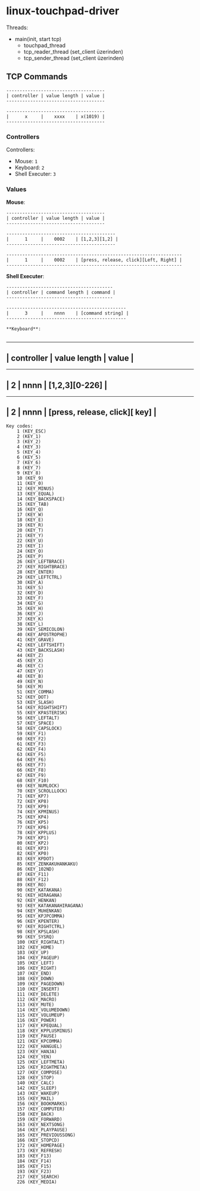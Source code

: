 # linux-touchpad-driver

Threads:
- main(init, start tcp)
   - touchpad_thread
   - tcp_reader_thread (set_client üzerinden)
   - tcp_sender_thread (set_client üzerinden)

## TCP Commands

```
-------------------------------------
| controller | value length | value |
-------------------------------------

-------------------------------------
|      x     |    xxxx    | x(1019) |
-------------------------------------

```

### Controllers

Controllers:
 - Mouse: `1`
 - Keyboard: `2`
 - Shell Executer: `3`

### Values

**Mouse**:

```
-------------------------------------
| controller | value length | value |
-------------------------------------

-----------------------------------------
|      1     |    0002    | [1,2,3][1,2] |
-----------------------------------------

------------------------------------------------------------------
|      1     |    0002    | [press, release, click][Left, Right] |
------------------------------------------------------------------
```

**Shell Executer**:

```
----------------------------------------
| controller | command length | command |
----------------------------------------

---------------------------------------------
|      3     |    nnnn    | [command string] |
---------------------------------------------

**Keyboard**:


```
-------------------------------------
| controller | value length | value |
-------------------------------------

-------------------------------------------
|      2     |    nnnn    | [1,2,3][0-226] |
-------------------------------------------

-----------------------------------------------------------
|      2     |    nnnn    | [press, release, click][ key] |
-----------------------------------------------------------
```
Key codes:
    1 (KEY_ESC)
    2 (KEY_1)
    3 (KEY_2)
    4 (KEY_3)
    5 (KEY_4)
    6 (KEY_5)
    7 (KEY_6)
    8 (KEY_7)
    9 (KEY_8)
    10 (KEY_9)
    11 (KEY_0)
    12 (KEY_MINUS)
    13 (KEY_EQUAL)
    14 (KEY_BACKSPACE)
    15 (KEY_TAB)
    16 (KEY_Q)
    17 (KEY_W)
    18 (KEY_E)
    19 (KEY_R)
    20 (KEY_T)
    21 (KEY_Y)
    22 (KEY_U)
    23 (KEY_I)
    24 (KEY_O)
    25 (KEY_P)
    26 (KEY_LEFTBRACE)
    27 (KEY_RIGHTBRACE)
    28 (KEY_ENTER)
    29 (KEY_LEFTCTRL)
    30 (KEY_A)
    31 (KEY_S)
    32 (KEY_D)
    33 (KEY_F)
    34 (KEY_G)
    35 (KEY_H)
    36 (KEY_J)
    37 (KEY_K)
    38 (KEY_L)
    39 (KEY_SEMICOLON)
    40 (KEY_APOSTROPHE)
    41 (KEY_GRAVE)
    42 (KEY_LEFTSHIFT)
    43 (KEY_BACKSLASH)
    44 (KEY_Z)
    45 (KEY_X)
    46 (KEY_C)
    47 (KEY_V)
    48 (KEY_B)
    49 (KEY_N)
    50 (KEY_M)
    51 (KEY_COMMA)
    52 (KEY_DOT)
    53 (KEY_SLASH)
    54 (KEY_RIGHTSHIFT)
    55 (KEY_KPASTERISK)
    56 (KEY_LEFTALT)
    57 (KEY_SPACE)
    58 (KEY_CAPSLOCK)
    59 (KEY_F1)
    60 (KEY_F2)
    61 (KEY_F3)
    62 (KEY_F4)
    63 (KEY_F5)
    64 (KEY_F6)
    65 (KEY_F7)
    66 (KEY_F8)
    67 (KEY_F9)
    68 (KEY_F10)
    69 (KEY_NUMLOCK)
    70 (KEY_SCROLLLOCK)
    71 (KEY_KP7)
    72 (KEY_KP8)
    73 (KEY_KP9)
    74 (KEY_KPMINUS)
    75 (KEY_KP4)
    76 (KEY_KP5)
    77 (KEY_KP6)
    78 (KEY_KPPLUS)
    79 (KEY_KP1)
    80 (KEY_KP2)
    81 (KEY_KP3)
    82 (KEY_KP0)
    83 (KEY_KPDOT)
    85 (KEY_ZENKAKUHANKAKU)
    86 (KEY_102ND)
    87 (KEY_F11)
    88 (KEY_F12)
    89 (KEY_RO)
    90 (KEY_KATAKANA)
    91 (KEY_HIRAGANA)
    92 (KEY_HENKAN)
    93 (KEY_KATAKANAHIRAGANA)
    94 (KEY_MUHENKAN)
    95 (KEY_KPJPCOMMA)
    96 (KEY_KPENTER)
    97 (KEY_RIGHTCTRL)
    98 (KEY_KPSLASH)
    99 (KEY_SYSRQ)
    100 (KEY_RIGHTALT)
    102 (KEY_HOME)
    103 (KEY_UP)
    104 (KEY_PAGEUP)
    105 (KEY_LEFT)
    106 (KEY_RIGHT)
    107 (KEY_END)
    108 (KEY_DOWN)
    109 (KEY_PAGEDOWN)
    110 (KEY_INSERT)
    111 (KEY_DELETE)
    112 (KEY_MACRO)
    113 (KEY_MUTE)
    114 (KEY_VOLUMEDOWN)
    115 (KEY_VOLUMEUP)
    116 (KEY_POWER)
    117 (KEY_KPEQUAL)
    118 (KEY_KPPLUSMINUS)
    119 (KEY_PAUSE)
    121 (KEY_KPCOMMA)
    122 (KEY_HANGUEL)
    123 (KEY_HANJA)
    124 (KEY_YEN)
    125 (KEY_LEFTMETA)
    126 (KEY_RIGHTMETA)
    127 (KEY_COMPOSE)
    128 (KEY_STOP)
    140 (KEY_CALC)
    142 (KEY_SLEEP)
    143 (KEY_WAKEUP)
    155 (KEY_MAIL)
    156 (KEY_BOOKMARKS)
    157 (KEY_COMPUTER)
    158 (KEY_BACK)
    159 (KEY_FORWARD)
    163 (KEY_NEXTSONG)
    164 (KEY_PLAYPAUSE)
    165 (KEY_PREVIOUSSONG)
    166 (KEY_STOPCD)
    172 (KEY_HOMEPAGE)
    173 (KEY_REFRESH)
    183 (KEY_F13)
    184 (KEY_F14)
    185 (KEY_F15)
    193 (KEY_F23)
    217 (KEY_SEARCH)
    226 (KEY_MEDIA)